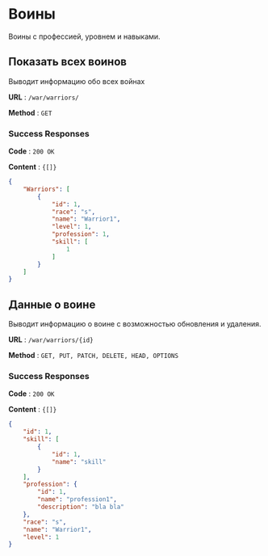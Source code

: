 # Воины

Воины с профессией, уровнем и навыками.

## Показать всех воинов

Выводит информацию обо всех войнах

**URL** : `/war/warriors/`

**Method** : `GET`

### Success Responses

**Code** : `200 OK`

**Content** : `{[]}`

```json
{
    "Warriors": [
        {
            "id": 1,
            "race": "s",
            "name": "Warrior1",
            "level": 1,
            "profession": 1,
            "skill": [
                1
            ]
        }
    ]
}
```
## Данные о воине

Выводит информацию о воине с возможностью обновления и удаления.

**URL** : `/war/warriors/{id}`

**Method** : `GET, PUT, PATCH, DELETE, HEAD, OPTIONS`

### Success Responses

**Code** : `200 OK`

**Content** : `{[]}`

```json
{
    "id": 1,
    "skill": [
        {
            "id": 1,
            "name": "skill"
        }
    ],
    "profession": {
        "id": 1,
        "name": "profession1",
        "description": "bla bla"
    },
    "race": "s",
    "name": "Warrior1",
    "level": 1
}
```